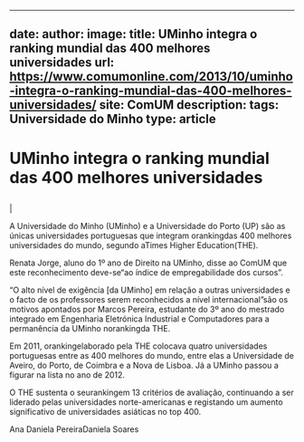 
---
date:
author:
image:
title: UMinho integra o ranking mundial das 400 melhores universidades
url: https://www.comumonline.com/2013/10/uminho-integra-o-ranking-mundial-das-400-melhores-universidades/
site: ComUM
description: 
tags: Universidade do Minho
type: article
---


# UMinho integra o ranking mundial das 400 melhores universidades

## 

 | 

A Universidade do Minho (UMinho) e a Universidade do Porto (UP) são as únicas universidades portuguesas que integram orankingdas 400 melhores universidades do mundo, segundo aTimes Higher Education(THE).

Renata Jorge, aluno do 1º ano de Direito na UMinho, disse ao ComUM que este reconhecimento deve-se“ao índice de empregabilidade dos cursos”.

“O alto nível de exigência [da UMinho] em relação a outras universidades e o facto de os professores serem reconhecidos a nível internacional”são os motivos apontados por Marcos Pereira, estudante do 3º ano do mestrado integrado em Engenharia Eletrónica Industrial e Computadores para a permanência da UMinho norankingda THE.

Em 2011, orankingelaborado pela THE colocava quatro universidades portuguesas entre as 400 melhores do mundo, entre elas a Universidade de Aveiro, do Porto, de Coimbra e a Nova de Lisboa. Já a UMinho passou a figurar na lista no ano de 2012.

O THE sustenta o seurankingem 13 critérios de avaliação, continuando a ser liderado pelas universidades norte-americanas e registando um aumento significativo de universidades asiáticas no top 400.

Ana Daniela PereiraDaniela Soares

